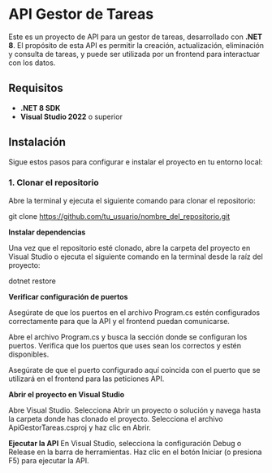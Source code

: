 # API Gestor de Tareas

Este es un proyecto de API para un gestor de tareas, desarrollado con **.NET 8**. El propósito de esta API es permitir la creación, actualización, eliminación y consulta de tareas, y puede ser utilizada por un frontend para interactuar con los datos.

## Requisitos

- **.NET 8 SDK**
- **Visual Studio 2022** o superior

## Instalación

Sigue estos pasos para configurar e instalar el proyecto en tu entorno local:

### 1. Clonar el repositorio

Abre la terminal y ejecuta el siguiente comando para clonar el repositorio:


git clone https://github.com/tu_usuario/nombre_del_repositorio.git

**Instalar dependencias**

Una vez que el repositorio esté clonado, abre la carpeta del proyecto en Visual Studio o ejecuta el siguiente comando en la terminal desde la raíz del proyecto:


dotnet restore


**Verificar configuración de puertos**

Asegúrate de que los puertos en el archivo Program.cs estén configurados correctamente para que la API y el frontend puedan comunicarse.

Abre el archivo Program.cs y busca la sección donde se configuran los puertos. Verifica que los puertos que uses sean los correctos y estén disponibles.

Asegúrate de que el puerto configurado aquí coincida con el puerto que se utilizará en el frontend para las peticiones API.

**Abrir el proyecto en Visual Studio**

Abre Visual Studio.
Selecciona Abrir un proyecto o solución y navega hasta la carpeta donde has clonado el proyecto.
Selecciona el archivo ApiGestorTareas.csproj y haz clic en Abrir.

**Ejecutar la API**
En Visual Studio, selecciona la configuración Debug o Release en la barra de herramientas.
Haz clic en el botón Iniciar (o presiona F5) para ejecutar la API.
